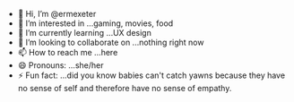 - 👋 Hi, I’m @ermexeter
- 👀 I’m interested in ...gaming, movies, food
- 🌱 I’m currently learning ...UX design
- 💞️ I’m looking to collaborate on ...nothing right now
- 📫 How to reach me ...here
- 😄 Pronouns: ...she/her
- ⚡ Fun fact: ...did you know babies can't catch yawns because they have no sense of self and therefore have no sense of empathy.

<!---
ermexeter/ermexeter is a ✨ special ✨ repository because its `README.md` (this file) appears on your GitHub profile.
You can click the Preview link to take a look at your changes.
--->
